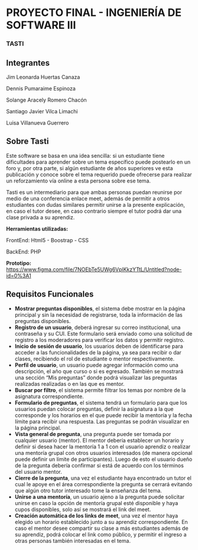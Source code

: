 # PROYECTO FINAL - INGENIERÍA DE SOFTWARE III
### TASTI
## Integrantes
Jim Leonarda Huertas Canaza

Dennis Pumaraime Espinoza

Solange Aracely Romero Chacón

Santiago Javier Vilca Limachi

Luisa Villanueva Guerrero

## Sobre Tasti
Este software se basa en una idea sencilla: si un estudiante tiene dificultades para aprender sobre un tema específico puede postearlo en un foro y, por otra parte, si algún estudiante de años superiores ve esta publicación y conoce sobre el tema requerido puede ofrecerse para realizar un reforzamiento vía online a esta persona sobre ese tema.

Tasti es un intermediario para que ambas personas puedan reunirse por medio de una conferencia enlace meet, además de permitir a otros estudiantes con dudas similares permitir unirse a la presente explicación, en caso el tutor desee, en caso contrario siempre el tutor podrá dar una clase privada a su aprendiz.

**Herramientas utilizadas:** 

FrontEnd: Html5 - Boostrap - CSS 

BackEnd: PHP

**Prototipo:** https://www.figma.com/file/7NOEbTe5UWg6VplKkzYTtL/Untitled?node-id=0%3A1


## Requisitos Funcionales

* **Mostrar preguntas disponibles**, el sistema debe mostrar en la página principal y sin la necesidad de registrarse, toda la información de las preguntas disponibles.
* **Registro de un usuario**, deberá ingresar su correo institucional, una contraseña y su CUI. Este formulario será enviado como una solicitud de registro a los moderadores para verificar los datos y permitir registro.
* **Inicio de sesión de usuario**, los usuarios deben de identificarse para acceder a las funcionalidades de la página, ya sea para recibir o dar clases, recibiendo el rol de estudiante o mentor respectivamente.
* **Perfil de usuario**, un usuario puede agregar información como una descripción, el año que curso o si es egresado. También se mostrará una sección “Mis preguntas” donde podrá visualizar las preguntas realizadas realizadas o en las que es mentor.
* **Buscar por filtro**, el sistema permite filtrar los temas por nombre de la asignatura correspondiente.
* **Formulario de preguntas**, el sistema tendrá un formulario para que los usuarios puedan colocar preguntas, definir la asignatura a la que corresponde y los horarios en el que puede recibir la mentoría y la fecha límite para recibir una respuesta. Las preguntas se podrán visualizar en la página principal.
* **Vista general de pregunta**, una pregunta puede ser tomada por cualquier usuario (mentor). El mentor debería establecer un horario y definir si desea hacer la mentoría 1 a 1 con el usuario aprendiz o realizar una mentoría grupal con otros usuarios interesados (de manera opcional puede definir un límite de participantes). Luego de esto el usuario dueño de la pregunta debería confirmar si está de acuerdo con los términos del usuario mentor.
* **Cierre de la pregunta**, una vez el estudiante haya encontrado un tutor el cual le apoye en el área correspondiente la pregunta se cerrará evitando que algún otro tutor interesado tome la enseñanza del tema.
* **Unirse a una mentoría**, un usuario ajeno a la pregunta puede solicitar unirse en caso la opción de mentoría grupal esté disponible y haya cupos disponibles, solo así se mostrará el link del meet.
* **Creación automática de los links de meet**, una vez el mentor haya elegido un horario establecido junto a su aprendiz correspondiente. En caso el mentor desee compartir su clase a más estudiantes además de su aprendiz, podrá colocar el link como público, y permitir el ingreso a otras personas también interesadas en el tema.
